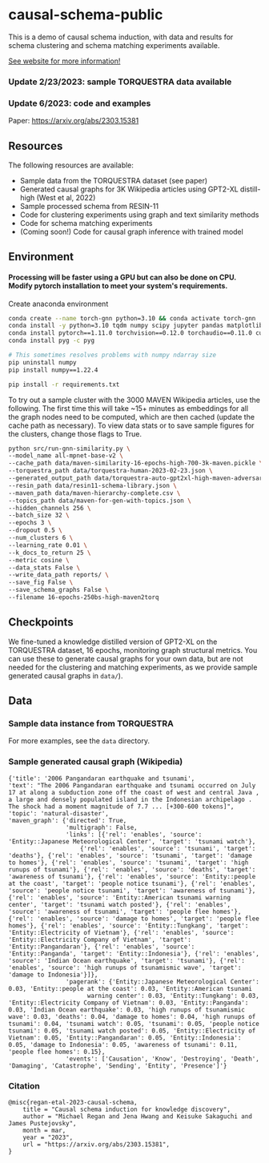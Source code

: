 # causal-schema-public

This is a demo of causal schema induction, with data and results for schema clustering and schema matching experiments available.

[See website for more information!](https://fd-semantics.github.io/ "Causal schema public website")

### Update 2/23/2023: sample TORQUESTRA data available

### Update 6/2023: code and examples

Paper: https://arxiv.org/abs/2303.15381


## Resources

The following resources are available:
* Sample data from the TORQUESTRA dataset (see paper)
* Generated causal graphs for 3K Wikipedia articles using GPT2-XL distill-high (West et al, 2022)
* Sample processed schema from RESIN-11
* Code for clustering experiments using graph and text similarity methods
* Code for schema matching experiments
* (Coming soon!) Code for causal graph inference with trained model

## Environment 

#### Processing will be faster using a GPU but can also be done on CPU. Modify pytorch installation to meet your system's requirements.

Create anaconda environment
```bash
conda create --name torch-gnn python=3.10 && conda activate torch-gnn
conda install -y python=3.10 tqdm numpy scipy jupyter pandas matplotlib
conda install pytorch==1.11.0 torchvision==0.12.0 torchaudio==0.11.0 cudatoolkit=11.3 -c pytorch
conda install pyg -c pyg

# This sometimes resolves problems with numpy ndarray size
pip uninstall numpy
pip install numpy==1.22.4

pip install -r requirements.txt
```

To try out a sample cluster with the 3000 MAVEN Wikipedia articles, use the following. The first time this will take ~15+ minutes as embeddings for all the graph nodes need to be computed, which are then cached (update the cache path as necessary). To view data stats or to save sample figures for the clusters, change those flags to True.

```bash
python src/run-gnn-similarity.py \
--model_name all-mpnet-base-v2 \
--cache_path data/maven-similarity-16-epochs-high-700-3k-maven.pickle \
--torquestra_path data/torquestra-human-2023-02-23.json \
--generated_output_path data/torquestra-auto-gpt2xl-high-maven-adversarial-16epochs-650block_size-2023-02-12.json \
--resin_path data/resin11-schema-library.json \
--maven_path data/maven-hierarchy-complete.csv \
--topics_path data/maven-for-gen-with-topics.json \
--hidden_channels 256 \
--batch_size 32 \
--epochs 3 \
--dropout 0.5 \
--num_clusters 6 \
--learning_rate 0.01 \
--k_docs_to_return 25 \
--metric cosine \
--data_stats False \
--write_data_path reports/ \
--save_fig False \
--save_schema_graphs False \
--filename 16-epochs-250bs-high-maven2torq
```

## Checkpoints

We fine-tuned a knowledge distilled version of GPT2-XL on the TORQUESTRA dataset, 16 epochs, monitoring graph structural metrics. You can use these to generate causal graphs for your own data, but are not needed for the clustering and matching experiments, as we provide sample generated causal graphs in ```data/```).


## Data
### Sample data instance from TORQUESTRA

For more examples, see the ```data``` directory.

### Sample generated causal graph (Wikipedia)

```
{'title': '2006 Pangandaran earthquake and tsunami', 
'text': "The 2006 Pangandaran earthquake and tsunami occurred on July 17 at along a subduction zone off the coast of west and central Java , a large and densely populated island in the Indonesian archipelago . The shock had a moment magnitude of 7.7 ... [+300-600 tokens]", 
'topic': 'natural-disaster', 
'maven_graph': {'directed': True, 
                'multigraph': False, 
                'links': [{'rel': 'enables', 'source': 'Entity::Japanese Meteorological Center', 'target': 'tsunami watch'}, 
                    {'rel': 'enables', 'source': 'tsunami', 'target': 'deaths'}, {'rel': 'enables', 'source': 'tsunami', 'target': 'damage to homes'}, {'rel': 'enables', 'source': 'tsunami', 'target': 'high runups of tsunami'}, {'rel': 'enables', 'source': 'deaths', 'target': 'awareness of tsunami'}, {'rel': 'enables', 'source': 'Entity::people at the coast', 'target': 'people notice tsunami'}, {'rel': 'enables', 'source': 'people notice tsunami', 'target': 'awareness of tsunami'}, {'rel': 'enables', 'source': 'Entity::American tsunami warning center', 'target': 'tsunami watch posted'}, {'rel': 'enables', 'source': 'awareness of tsunami', 'target': 'people flee homes'}, {'rel': 'enables', 'source': 'damage to homes', 'target': 'people flee homes'}, {'rel': 'enables', 'source': 'Entity::Tungkang', 'target': 'Entity::Electricity of Vietnam'}, {'rel': 'enables', 'source': 'Entity::Electricity Company of Vietnam', 'target': 'Entity::Pangandaran'}, {'rel': 'enables', 'source': 'Entity::Panganda', 'target': 'Entity::Indonesia'}, {'rel': 'enables', 'source': 'Indian Ocean earthquake', 'target': 'tsunami'}, {'rel': 'enables', 'source': 'high runups of tsunamismic wave', 'target': 'damage to Indonesia'}]}, 
                'pagerank': {'Entity::Japanese Meteorological Center': 0.03, 'Entity::people at the coast': 0.03, 'Entity::American tsunami   
                      warning center': 0.03, 'Entity::Tungkang': 0.03, 'Entity::Electricity Company of Vietnam': 0.03, 'Entity::Panganda': 0.03, 'Indian Ocean earthquake': 0.03, 'high runups of tsunamismic wave': 0.03, 'deaths': 0.04, 'damage to homes': 0.04, 'high runups of tsunami': 0.04, 'tsunami watch': 0.05, 'tsunami': 0.05, 'people notice tsunami': 0.05, 'tsunami watch posted': 0.05, 'Entity::Electricity of Vietnam': 0.05, 'Entity::Pangandaran': 0.05, 'Entity::Indonesia': 0.05, 'damage to Indonesia': 0.05, 'awareness of tsunami': 0.11, 'people flee homes': 0.15}, 
                'events': ['Causation', 'Know', 'Destroying', 'Death', 'Damaging', 'Catastrophe', 'Sending', 'Entity', 'Presence']'}
```


### Citation

```
@misc{regan-etal-2023-causal-schema,
    title = "Causal schema induction for knowledge discovery",
    author = "Michael Regan and Jena Hwang and Keisuke Sakaguchi and James Pustejovsky",
    month = mar,
    year = "2023",
    url = "https://arxiv.org/abs/2303.15381",
}
```